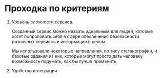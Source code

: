 # Проходка по критериям

1. Уровень сложности сервиса.

   Созданный сервис можно назвать идеальным для людей, которые хотят попробовать себя в сфере обеспечения безопасности различных сервисов и информации в целом.

   Мы использовали некоторые направления, по типу стеганографии,  и базовые задания из них, которые могут просто дать человеку возможность подумать, как бы лучше применить.

2. Удобство интеграции
